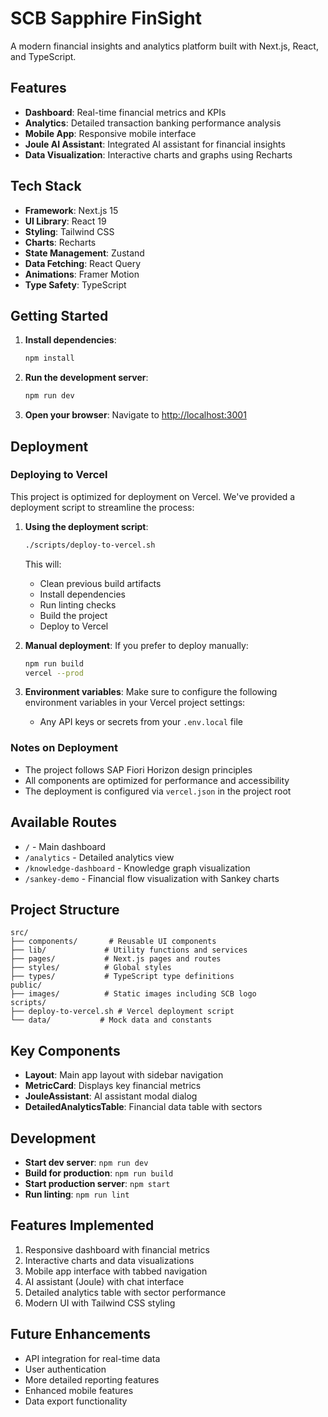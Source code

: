 # SCB Sapphire FinSight

A modern financial insights and analytics platform built with Next.js, React, and TypeScript.

## Features

- **Dashboard**: Real-time financial metrics and KPIs
- **Analytics**: Detailed transaction banking performance analysis
- **Mobile App**: Responsive mobile interface
- **Joule AI Assistant**: Integrated AI assistant for financial insights
- **Data Visualization**: Interactive charts and graphs using Recharts

## Tech Stack

- **Framework**: Next.js 15
- **UI Library**: React 19
- **Styling**: Tailwind CSS
- **Charts**: Recharts
- **State Management**: Zustand
- **Data Fetching**: React Query
- **Animations**: Framer Motion
- **Type Safety**: TypeScript

## Getting Started

1. **Install dependencies**:
   ```bash
   npm install
   ```

2. **Run the development server**:
   ```bash
   npm run dev
   ```

3. **Open your browser**:
   Navigate to [http://localhost:3001](http://localhost:3001)

## Deployment

### Deploying to Vercel

This project is optimized for deployment on Vercel. We've provided a deployment script to streamline the process:

1. **Using the deployment script**:
   ```bash
   ./scripts/deploy-to-vercel.sh
   ```
   This will:
   - Clean previous build artifacts
   - Install dependencies
   - Run linting checks
   - Build the project
   - Deploy to Vercel

2. **Manual deployment**:
   If you prefer to deploy manually:
   ```bash
   npm run build
   vercel --prod
   ```

3. **Environment variables**:
   Make sure to configure the following environment variables in your Vercel project settings:
   - Any API keys or secrets from your `.env.local` file

### Notes on Deployment

- The project follows SAP Fiori Horizon design principles
- All components are optimized for performance and accessibility
- The deployment is configured via `vercel.json` in the project root

## Available Routes

- `/` - Main dashboard
- `/analytics` - Detailed analytics view
- `/knowledge-dashboard` - Knowledge graph visualization
- `/sankey-demo` - Financial flow visualization with Sankey charts

## Project Structure

```
src/
├── components/       # Reusable UI components
├── lib/             # Utility functions and services
├── pages/           # Next.js pages and routes
├── styles/          # Global styles
├── types/           # TypeScript type definitions
public/
├── images/          # Static images including SCB logo
scripts/
├── deploy-to-vercel.sh # Vercel deployment script
└── data/           # Mock data and constants
```

## Key Components

- **Layout**: Main app layout with sidebar navigation
- **MetricCard**: Displays key financial metrics
- **JouleAssistant**: AI assistant modal dialog
- **DetailedAnalyticsTable**: Financial data table with sectors

## Development

- **Start dev server**: `npm run dev`
- **Build for production**: `npm run build`
- **Start production server**: `npm start`
- **Run linting**: `npm run lint`

## Features Implemented

1. Responsive dashboard with financial metrics
2. Interactive charts and data visualizations
3. Mobile app interface with tabbed navigation
4. AI assistant (Joule) with chat interface
5. Detailed analytics table with sector performance
6. Modern UI with Tailwind CSS styling

## Future Enhancements

- API integration for real-time data
- User authentication
- More detailed reporting features
- Enhanced mobile features
- Data export functionality